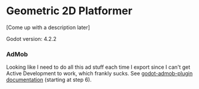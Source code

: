 # Geometric 2D Platformer

[Come up with a description later]

Godot version: 4.2.2

### AdMob

Looking like I need to do all this ad stuff each time I export since I can't get Active Development to work, which frankly sucks. See [godot-admob-plugin documentation](https://poingstudios.github.io/godot-admob-plugin/#__tabbed_2_2) (starting at step 6).
